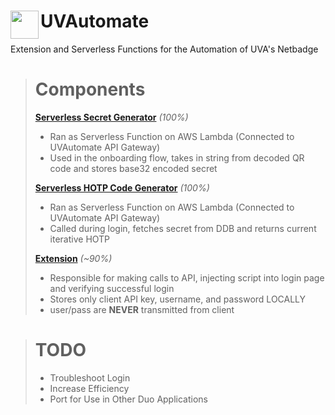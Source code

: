 # <img src="/uvautomate-extension/public/icons/icon_48.png" width="45" align="left"> UVAutomate
Extension and Serverless Functions for the Automation of UVA's Netbadge

> # Components
> **[Serverless Secret Generator](https://github.com/Alpha-Iota-Omega/UVAutomate/tree/main/lambda-secret)** *(100%)*
> - Ran as Serverless Function on AWS Lambda (Connected to UVAutomate API Gateway)
> - Used in the onboarding flow, takes in string from decoded QR code and stores base32 encoded secret
>
> **[Serverless HOTP Code Generator](https://github.com/Alpha-Iota-Omega/UVAutomate/tree/main/lambda-gen)** *(100%)*
> - Ran as Serverless Function on AWS Lambda (Connected to UVAutomate API Gateway)
> - Called during login, fetches secret from DDB and returns current iterative HOTP
>
> **[Extension](https://github.com/Alpha-Iota-Omega/UVAutomate/tree/main/chrome-plugin)** *(~90%)*
> - Responsible for making calls to API, injecting script into login page and verifying successful login
> - Stores only client API key, username, and password LOCALLY
> - user/pass are **NEVER** transmitted from client

> # TODO
> - Troubleshoot Login
> - Increase Efficiency
> - Port for Use in Other Duo Applications
